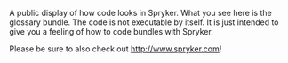 A public display of how code looks in Spryker. What you see here is the glossary bundle.
The code is not executable by itself. It is just intended to give you a feeling of how to code bundles with Spryker.

Please be sure to also check out http://www.spryker.com! 
